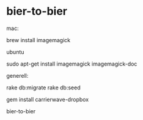 bier-to-bier
============

mac:

brew install imagemagick


ubuntu

sudo apt-get install imagemagick imagemagick-doc


generell:

rake db:migrate
rake db:seed





gem install carrierwave-dropbox


bier-to-bier
